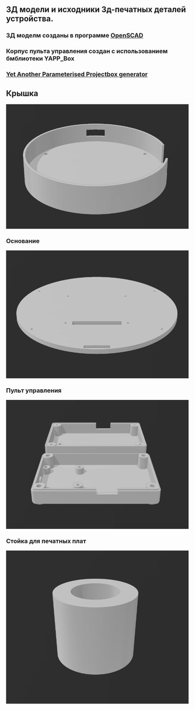 ## 3Д модели и исходники 3д-печатных деталей устройства.
### 3Д моделм созданы в программе [OpenSCAD](https://openscad.org/)
### Корпус пульта управления создан с использованием бмблиотеки YAPP_Box 
### [Yet Another Parameterised Projectbox generator](https://mrwheel-docs.gitbook.io/yappgenerator_en/)

## Крышка

<img align="center" width=500 src="https://github.com/MelexinVN/bs_kombo_sidru/blob/main/hardware/3d/sidru_cap.PNG" />

### Основание

<img align="center" width=500 src="https://github.com/MelexinVN/bs_kombo_sidru/blob/main/hardware/3d/sidru_plate.PNG" />

### Пульт управления

<img align="center" width=500 src="https://github.com/MelexinVN/bs_kombo_sidru/blob/main/hardware/3d/sidru_remote.PNG" />

### Стойка для печатных плат

<img align="center" width=500 src="https://github.com/MelexinVN/bs_kombo_sidru/blob/main/hardware/3d/stand.PNG" />
